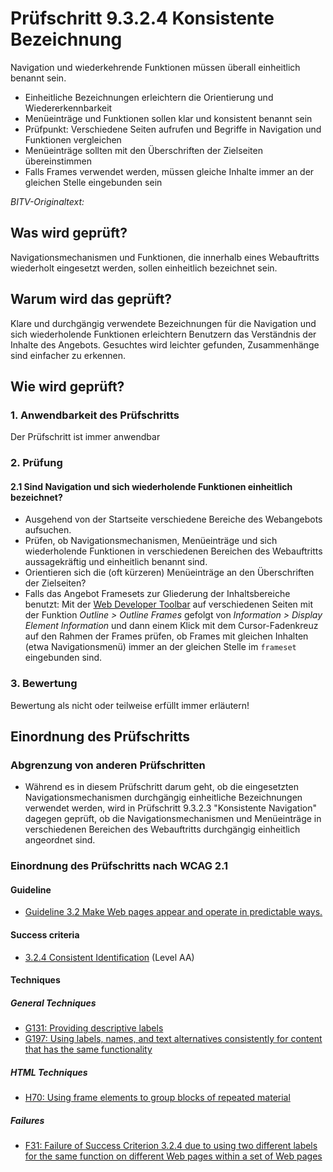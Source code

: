 # Prüfschritt 9.3.2.4 Konsistente Bezeichnung

Navigation und wiederkehrende Funktionen müssen überall einheitlich benannt sein.

-   Einheitliche Bezeichnungen erleichtern die Orientierung und Wiedererkennbarkeit
-   Menüeinträge und Funktionen sollen klar und konsistent benannt sein
-   Prüfpunkt: Verschiedene Seiten aufrufen und Begriffe in Navigation und Funktionen vergleichen
-   Menüeinträge sollten mit den Überschriften der Zielseiten übereinstimmen
-   Falls Frames verwendet werden, müssen gleiche Inhalte immer an der gleichen Stelle eingebunden sein

_BITV-Originaltext:_

## Was wird geprüft?

Navigationsmechanismen und Funktionen, die innerhalb eines Webauftritts wiederholt eingesetzt werden, sollen einheitlich bezeichnet sein.

## Warum wird das geprüft?

Klare und durchgängig verwendete Bezeichnungen für die Navigation und sich wiederholende Funktionen erleichtern Benutzern das Verständnis der Inhalte des Angebots. Gesuchtes wird leichter gefunden, Zusammenhänge sind einfacher zu erkennen.

## Wie wird geprüft?

### 1\. Anwendbarkeit des Prüfschritts

Der Prüfschritt ist immer anwendbar

### 2\. Prüfung

#### 2.1 Sind Navigation und sich wiederholende Funktionen einheitlich bezeichnet?

-   Ausgehend von der Startseite verschiedene Bereiche des Webangebots aufsuchen.
-   Prüfen, ob Navigationsmechanismen, Menüeinträge und sich wiederholende Funktionen in verschiedenen Bereichen des Webauftritts aussagekräftig und einheitlich benannt sind.
-   Orientieren sich die (oft kürzeren) Menüeinträge an den Überschriften der Zielseiten?
-   Falls das Angebot Framesets zur Gliederung der Inhaltsbereiche benutzt: Mit der [Web Developer Toolbar](https://www.bitvtest.de/bitv_test/das_testverfahren_im_detail/werkzeugliste.html#webdeveloper) auf verschiedenen Seiten mit der Funktion _Outline > Outline Frames_ gefolgt von _Information > Display Element Information_ und dann einem Klick mit dem Cursor-Fadenkreuz auf den Rahmen der Frames prüfen, ob Frames mit gleichen Inhalten (etwa Navigationsmenü) immer an der gleichen Stelle im `frameset` eingebunden sind.

### 3\. Bewertung

Bewertung als nicht oder teilweise erfüllt immer erläutern!

## Einordnung des Prüfschritts

### Abgrenzung von anderen Prüfschritten

-   Während es in diesem Prüfschritt darum geht, ob die eingesetzten Navigationsmechanismen durchgängig einheitliche Bezeichnungen verwendet werden, wird in Prüfschritt 9.3.2.3 "Konsistente Navigation" dagegen geprüft, ob die Navigationsmechanismen und Menüeinträge in verschiedenen Bereichen des Webauftritts durchgängig einheitlich angeordnet sind.

### Einordnung des Prüfschritts nach WCAG 2.1

#### Guideline

-   [Guideline 3.2 Make Web pages appear and operate in predictable ways.](https://www.w3.org/TR/WCAG21/#predictable)

#### Success criteria

-   [3.2.4 Consistent Identification](https://www.w3.org/TR/WCAG21/#consistent-identification) (Level AA)

#### Techniques

##### General Techniques

-   [G131: Providing descriptive labels](https://www.w3.org/WAI/WCAG21/Techniques/general/G131.html)
-   [G197: Using labels, names, and text alternatives consistently for content that has the same functionality](https://www.w3.org/WAI/WCAG21/Techniques/general/G197.html)

##### HTML Techniques

-   [H70: Using frame elements to group blocks of repeated material](https://www.w3.org/WAI/WCAG21/Techniques/html/H70.html)

##### Failures

-   [F31: Failure of Success Criterion 3.2.4 due to using two different labels for the same function on different Web pages within a set of Web pages](https://www.w3.org/WAI/WCAG21/Techniques/failures/F31.html)
